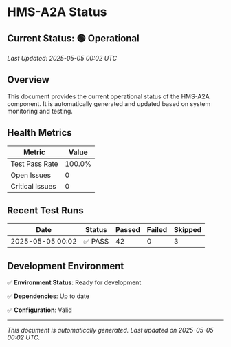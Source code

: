 # HMS-A2A Status

## Current Status: 🟢 Operational

*Last Updated: 2025-05-05 00:02 UTC*

## Overview

This document provides the current operational status of the HMS-A2A component.
It is automatically generated and updated based on system monitoring and testing.

## Health Metrics

| Metric | Value |
|--------|-------|
| Test Pass Rate | 100.0% |
| Open Issues | 0 |
| Critical Issues | 0 |

## Recent Test Runs

| Date | Status | Passed | Failed | Skipped |
|------|--------|--------|--------|---------|
| 2025-05-05 00:02 | ✅ PASS | 42 | 0 | 3 |

## Development Environment

✅ **Environment Status**: Ready for development

✅ **Dependencies**: Up to date

✅ **Configuration**: Valid


---

*This document is automatically generated. Last updated on 2025-05-05 00:02 UTC.*
